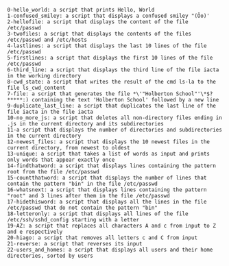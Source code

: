 

    0-hello_world: a script that prints Hello, World
    1-confused_smiley: a script that displays a confused smiley "(Ôo)'
    2-hellofile: a script that displays the content of the file /etc/passwd
    3-twofiles: a script that displays the contents of the files /etc/passwd and /etc/hosts
    4-lastlines: a script that displays the last 10 lines of the file /etc/passwd
    5-firstlines: a script that displays the first 10 lines of the file /etc/passwd
    6-third_line: a script that displays the third line of the file iacta in the working directory
    8-cwd_state: a script that writes the result of the cmd ls-la to the file ls_cwd_content
    7-file: a script that generates the file *\'"Holberton School"'\*$?*****:) containing the text 'Holberton School' followed by a new line
    9-duplicate_last_line: a script that duplicates the last line of the file iacta in the file iacta
    10-no_more_js: a script that deletes all non-directory files ending in .js in the current directory and its subdirectories
    11-a script that displays the number of directories and subdirectories in the current directory
    12-newest_files: a script that displays the 10 newest files in the current directory, from newest to oldest
    13-unique: a script that takes a list of words as input and prints only words that appear exactly once
    14-findthatword: a script that displays lines containing the pattern root from the file /etc/passwd
    15-countthatword: a script that displays the number of lines that contain the pattern "bin" in the file /etc/passwd
    16-whatsnext: a script that displays lines containing the pattern "root" and 3 lines after them in the file /etc/passwd
    17-hidethisword: a script that displays all the lines in the file /etc/passwd that do not contain the pattern "bin"
    18-letteronly: a script that displays all lines of the file /etc/ssh/sshd_config starting with a letter
    19-AZ: a script that replaces all characters A and c from input to Z and e respectively
    20-hiago: a script that removes all letters c and C from input
    21-reverse: a script that reverses its input
    22-users_and_homes: a script that displays all users and their home directories, sorted by users

